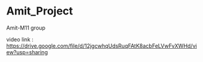 # Amit_Project
Amit-M11 group

video link : https://drive.google.com/file/d/12jgcwhqUdsRuqFAtK8acbFeLVwFvXWHd/view?usp=sharing
